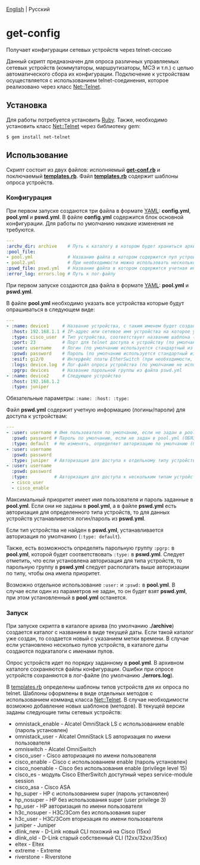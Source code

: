[English](./README.md) | Русский

# get-config
Получает конфигурации сетевых устройств через telnet-сессию

Данный скрипт предназначен для опроса различных управляемых сетевых устройств (коммутаторы, маршрутизаторы, МСЭ и т.п.) с целью автоматического сбора их конфигурации.
Подключение к устройствам осуществляется с использованием telnet-соединения, которое реализовано через класс [Net::Telnet](https://github.com/ruby/net-telnet).

## Установка
Для работы потребуется установить [Ruby](https://www.ruby-lang.org/ru/documentation/installation/).
Также, необходимо установить класс [Net::Telnet](https://github.com/ruby/net-telnet) через библиотеку gem:
```
$ gem install net-telnet
```

## Использование
Скрипт состоит из двух файлов: исполняемый **[get-conf.rb](./get-conf.rb)** и поключаемый **[templates.rb](./templates.rb)**.
Файл **[templates.rb](./templates.rb)** содержит шаблоны опроса устройств.

### Конфигурация
При первом запуске создаются три файла в формате [YAML](https://ru.wikipedia.org/wiki/YAML): **config.yml**, **pool.yml** и **pswd.yml**.
В файле **config.yml** содержится блок основной конфигурации. Для работы по умолчанию никакие изменения не требуются.
```yaml
---
:archv_dir: archive    # Путь к каталогу в котором будет храниться архив конфигураций
:pool_file:
- pool.yml             # Название файла в котором содержится пул устройств
- pool2.yml            # При необходимости можно использовать несколько пулов
:pswd_file: pswd.yml   # Название файла в котором содержится учетная информация для доступа к устройствам
:error_log: errors.log # Путь к лог-файлу
```
При первом запуске создаются два файла в формате [YAML](https://ru.wikipedia.org/wiki/YAML): **pool.yml** и **pswd.yml**.

В файле **pool.yml** необходимо указать все устройства которые будут опрашиваться в следующем виде:
``` yaml
---
- :name: device1     # Название устройства, с таким именем будет создан файл в каталоге архива (ОБЯЗАТЕЛЬНО) 
  :host: 192.168.1.1 # IP-адрес или сетевое имя устройства на которое устанавливается telnet-соединение (ОБЯЗАТЕЛЬНО)
  :type: cisco_user  # Тип устройства, соответствует названию шаблона (метода) из templates.rb  по которому будет проходить опрос конфигурации (ОБЯЗАТЕЛЬНО)
  :port: 23          # Порт для telnet доступа к устройству (по умолчанию 23)
  :user: username    # Логин (по умолчанию используется стандартный из pswd.yml)
  :pswd: password    # Пароль (по умолчанию используется стандартный из pswd.yml)
  :esif: gi2/0       # Интерфейс платы EtherSwitch (при необходимости, по умолчанию gi2/0)
  :logs: device.log  # Лог-файл опроса устройства (по умолчанию не используется)
  :pgrp: devices     # Название парольной группы из файла pswd.yml
- :name: device2     # Следующее устройство
  :host: 192.168.1.2
  :type: juniper
```
Обязательные параметры: ```:name: :host: :type:```

Файл **pswd.yml** содержит учетную информацию (логины/пароли) для доступа к устройствам:
``` yaml
---
- :user: username # Имя пользователя по умолчанию, если не задан в pool.yml (ОБЯЗАТЕЛЬНО) 
  :pswd: password # Пароль по умолчанию, если не задан в pool.yml (ОБЯЗАТЕЛЬНО)
  :type: default  # Не изменять, определяет авторизацию по умолчанию (ОБЯЗАТЕЛЬНО)
- :user: username
  :pswd: password
  :type: juniper  # Авторизация для доступа к отдельному типу устройств или группе :pgrp: из pool.yml
- :user: username
  :pswd: password
  :type:          # Авторизация для доступа к нескольким типам устройств
  - cisco_user
  - cisco_enable
```

Максимальный приоритет имеет имя пользователя и пароль заданные в **pool.yml**. Eсли они не заданы в **pool.yml**, а в файле **pswd.yml** есть авторизация для определенного типа устройств, то для данных устройств устанавливется логин/пароль из **pswd.yml**.

Если тип устройства не найден в **pswd.yml**, устанавливается авторизация по умолчанию (```:type: default```).

Также, есть возможность определять парольную группу ```:pgrp:``` в **pool.yml**, которой будет соответствовать ```:type:``` в **pswd.yml**. Следует отметить, что если установлена авторизация для типа устройств, то парольную группу в **pswd.yml** следует располагать выше авторизации по типу, чтобы она имела приоритет.

Возможно отдельное использование ```:user:``` и ```:pswd:``` в **pool.yml**. В случае если один из параметров не задан, то он будет взят **pswd.yml**, при этом установленный в **pool.yml** останется.

### Запуск
При запуске скрипта в каталоге архива (по умолчанию **./archive**) создается каталог с названием в виде текущей даты. Если такой каталог уже создан, то создается новый с указанием метки времени. В случае если установлено несколько пулов устройств, в каталоге даты создаются подкаталоги с именами пулов.

Опрос устройств идет по порядку заданному в **pool.yml**. В архивном каталоге сохраняются файлы конфигурации. Ошибки при опросе устройств сохраняются в лог-файле (по умолчанию **./errors.log**).

В [templates.rb](./templates.rb) определены шаблоны типов устройств для их опроса по telnet. Шаблоны оформлены в виде отдельных методов с использованием комманд класса [Net::Telnet](https://github.com/ruby/net-telnet). В случае необходимости возможно добавление новых шаблонов (методов). В текущей версии заданы следующие типы сетевых устройств:

- omnistack_enable - Alcatel OmniStack LS с использованием enable (пароль установлен)
- omnistack_user - Alcatel OmniStack LS авторизация по имени пользователя
- omniswitch - Alcatel OmniSwitch
- cisco_user - Cisco авторизация по имени пользователя
- cisco_enable - Cisco с использованием enable (пароль установлен)
- cisco_noenable - Cisco без использования enable (privilege level 15)
- cisco_es - модуль Cisco EtherSwitch доступный через service-module session
- cisco_asa - Cisco ASA
- hp_super - HP с использованием super (пароль установлен)
- hp_nosuper - HP без использования super (user privilege 3)
- hp_user - HP авторизация по имени пользователя
- h3c_nosuper - H3C/3Com без использования super
- h3c_user - H3C/3Com вторизация по имени пользователя
- juniper - Juniper
- dlink_new - D-Link новый CLI похожий на Cisco (15xx)
- dlink_old - D-Link старый собственный CLI (12xx/32xx/35xx)
- eltex - Eltex
- extreme - Extreme
- riverstone - Riverstone
